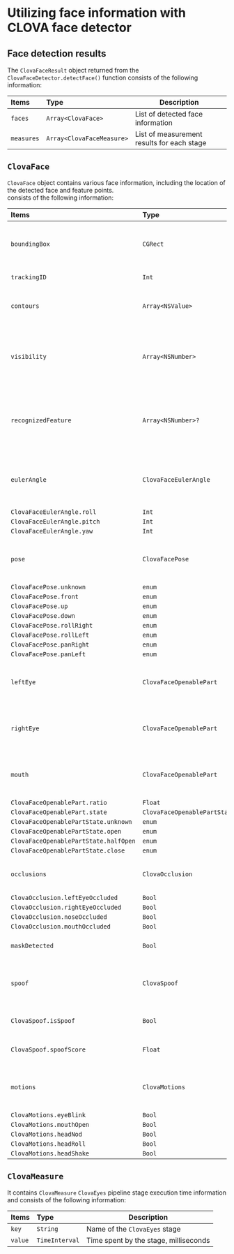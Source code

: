 # Utilizing face information with CLOVA face detector

## Face detection results

The `ClovaFaceResult` object returned from the `ClovaFaceDetector.detectFace()` function consists of the following information:

| Items| Type| Description|
|:----------|:----------|----------|
| `faces` | `Array<ClovaFace>` | List of detected face information|
| `measures` | `Array<ClovaFaceMeasure>`| List of measurement results for each stage|

## `ClovaFace`

`ClovaFace` object contains various face information, including the location of the detected face and feature points.<br>consists of the following information:

| Items| Type| Description|
|:----------|:----------|----------|
| `boundingBox`                      | `CGRect`                   | Rectangle information representing the face zone             |
| `trackingID`                       | `Int`                    | ID to identify faces                                         |
| `contours` | `Array<NSValue>` | 2D vertices representing the face outline|
| `visibility`                       | `Array<NSNumber>`           | Whether each vertex representing the face outline is obscured or not |
| `recognizedFeature`                | `Array<NSNumber>?`           | Feature information about detected face, is used to score similarity |
| `eulerAngle`                       | `ClovaFaceEulerAngle`        | Roll, pitch, yaw information about detected face             |
| `ClovaFaceEulerAngle.roll`             | `Int`                    |                                                              |
| `ClovaFaceEulerAngle.pitch`            | `Int`                    |                                                              |
| `ClovaFaceEulerAngle.yaw`              | `Int`                    |                                                              |
| `pose`                             | `ClovaFacePose`              | Pose information about detected face                         |
| `ClovaFacePose.unknown`                | `enum`                   |                                                              |
| `ClovaFacePose.front`                  | `enum`                   |                                                              |
| `ClovaFacePose.up`                     | `enum`                   |                                                              |
| `ClovaFacePose.down`                   | `enum`                   |                                                              |
| `ClovaFacePose.rollRight`             | `enum`                   |                                                              |
| `ClovaFacePose.rollLeft`              | `enum`                   |                                                              |
| `ClovaFacePose.panRight`              | `enum`                   |                                                              |
| `ClovaFacePose.panLeft`               | `enum`                   |                                                              |
| `leftEye`                          | `ClovaFaceOpenablePart`  | Left eye information about detected face |
| `rightEye`                         | `ClovaFaceOpenablePart`  | Right eye information about detected face |
| `mouth`                            | `ClovaFaceOpenablePart`  | Mouth information about detected face |
| `ClovaFaceOpenablePart.ratio`      | `Float`                  |                                                              |
| `ClovaFaceOpenablePart.state`      | `ClovaFaceOpenablePartState` |                                                              |
| `ClovaFaceOpenablePartState.unknown`   | `enum`                   |                                                              |
| `ClovaFaceOpenablePartState.open`      | `enum`                   |                                                              |
| `ClovaFaceOpenablePartState.halfOpen` | `enum`                   |                                                              |
| `ClovaFaceOpenablePartState.close`     | `enum`                   |                                                              |
| `occlusions`                       | `ClovaOcclusion`         | Occlusion information for face part of the face |
| `ClovaOcclusion.leftEyeOccluded` | `Bool`                |    |
| `ClovaOcclusion.rightEyeOccluded` | `Bool`      |                                     |
| `ClovaOcclusion.noseOccluded` | `Bool`     |                        |
| `ClovaOcclusion.mouthOccluded` | `Bool` |  |
| `maskDetected` | `Bool` | Whether wearing a mask or not |
| `spoof` | `ClovaSpoof` | RGB spoofing information for detected face |
| `ClovaSpoof.isSpoof` | `Bool` | RGB spoofing result value |
| `ClovaSpoof.spoofScore` | `Float` | Detail RGB spoofing score |
| `motions` | `ClovaMotions` | Motion information about detected face |
| `ClovaMotions.eyeBlink` | `Bool` |  |
| `ClovaMotions.mouthOpen` | `Bool` |  |
| `ClovaMotions.headNod` | `Bool` |  |
| `ClovaMotions.headRoll` | `Bool` |  |
| `ClovaMotions.headShake` | `Bool` |  |

## `ClovaMeasure`

It contains `ClovaMeasure` `ClovaEyes` pipeline stage execution time information and consists of the following information:

| Items| Type| Description|
|:----------|:----------|----------|
| `key`| `String`| Name of the `ClovaEyes` stage|
| `value`| `TimeInterval`| Time spent by the stage, milliseconds|

